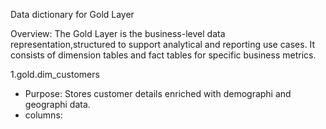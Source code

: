 Data dictionary for Gold Layer

Overview:
The Gold Layer is the business-level data representation,structured to support analytical and reporting use cases. It consists of dimension tables and 
fact tables for specific business metrics.

1.gold.dim_customers
 - Purpose: Stores customer details enriched with demographi and geographi data.
 - columns:
   
